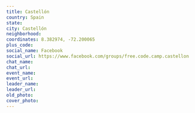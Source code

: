 ```yaml
---
title: Castellón
country: Spain
state: 
city: Castellón
neighborhood: 
coordinates: 8.382974, -72.200065
plus_code:
social_name: Facebook
social_url: https://www.facebook.com/groups/free.code.camp.castellon
chat_name:
chat_url:
event_name:
event_url:
leader_name:
leader_url:
old_photo: 
cover_photo:
---
```


